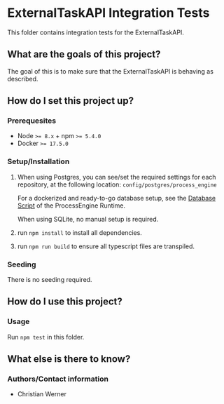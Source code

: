 # ExternalTaskAPI Integration Tests

This folder contains integration tests for the ExternalTaskAPI.

## What are the goals of this project?

The goal of this is to make sure that the ExternalTaskAPI is behaving as described.

## How do I set this project up?

### Prerequesites

- Node `>= 8.x` + npm `>= 5.4.0`
- Docker `>= 17.5.0`

### Setup/Installation

1. When using Postgres, you can see/set the required settings for each repository,
   at the following location:
   `config/postgres/process_engine`

   For a dockerized and ready-to-go database setup, see the [Database Script](https://github.com/process-engine/process_engine_runtime/tree/develop/scripts/database)
   of the ProcessEngine Runtime.

   When using SQLite, no manual setup is required.
2. run `npm install` to install all dependencies.
3. run `npm run build` to ensure all typescript files are transpiled.

### Seeding

There is no seeding required.

## How do I use this project?

### Usage

Run `npm test` in this folder.

## What else is there to know?

### Authors/Contact information

- Christian Werner
